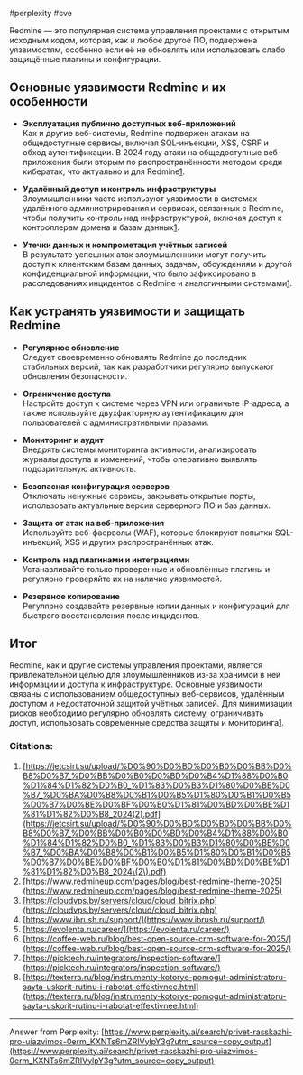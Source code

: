 #perplexity #cve 

Redmine — это популярная система управления проектами с открытым исходным кодом, которая, как и любое другое ПО, подвержена уязвимостям, особенно если её не обновлять или использовать слабо защищённые плагины и конфигурации.

## Основные уязвимости Redmine и их особенности

- **Эксплуатация публично доступных веб-приложений**  
    Как и другие веб-системы, Redmine подвержен атакам на общедоступные сервисы, включая SQL-инъекции, XSS, CSRF и обход аутентификации. В 2024 году атаки на общедоступные веб-приложения были вторым по распространённости методом среди кибератак, что актуально и для Redmine[1](https://jetcsirt.su/upload/%D0%90%D0%BD%D0%B0%D0%BB%D0%B8%D0%B7_%D0%BB%D0%B0%D0%BD%D0%B4%D1%88%D0%B0%D1%84%D1%82%D0%B0_%D1%83%D0%B3%D1%80%D0%BE%D0%B7_%D0%BA%D0%B8%D0%B1%D0%B5%D1%80%D0%B1%D0%B5%D0%B7%D0%BE%D0%BF%D0%B0%D1%81%D0%BD%D0%BE%D1%81%D1%82%D0%B8_2024\(2\).pdf).
    
- **Удалённый доступ и контроль инфраструктуры**  
    Злоумышленники часто используют уязвимости в системах удалённого администрирования и сервисах, связанных с Redmine, чтобы получить контроль над инфраструктурой, включая доступ к контроллерам домена и базам данных[1](https://jetcsirt.su/upload/%D0%90%D0%BD%D0%B0%D0%BB%D0%B8%D0%B7_%D0%BB%D0%B0%D0%BD%D0%B4%D1%88%D0%B0%D1%84%D1%82%D0%B0_%D1%83%D0%B3%D1%80%D0%BE%D0%B7_%D0%BA%D0%B8%D0%B1%D0%B5%D1%80%D0%B1%D0%B5%D0%B7%D0%BE%D0%BF%D0%B0%D1%81%D0%BD%D0%BE%D1%81%D1%82%D0%B8_2024\(2\).pdf).
    
- **Утечки данных и компрометация учётных записей**  
    В результате успешных атак злоумышленники могут получить доступ к клиентским базам данных, задачам, обсуждениям и другой конфиденциальной информации, что было зафиксировано в расследованиях инцидентов с Redmine и аналогичными системами[1](https://jetcsirt.su/upload/%D0%90%D0%BD%D0%B0%D0%BB%D0%B8%D0%B7_%D0%BB%D0%B0%D0%BD%D0%B4%D1%88%D0%B0%D1%84%D1%82%D0%B0_%D1%83%D0%B3%D1%80%D0%BE%D0%B7_%D0%BA%D0%B8%D0%B1%D0%B5%D1%80%D0%B1%D0%B5%D0%B7%D0%BE%D0%BF%D0%B0%D1%81%D0%BD%D0%BE%D1%81%D1%82%D0%B8_2024\(2\).pdf).
    

## Как устранять уязвимости и защищать Redmine

- **Регулярное обновление**  
    Следует своевременно обновлять Redmine до последних стабильных версий, так как разработчики регулярно выпускают обновления безопасности.
    
- **Ограничение доступа**  
    Настройте доступ к системе через VPN или ограничьте IP-адреса, а также используйте двухфакторную аутентификацию для пользователей с административными правами.
    
- **Мониторинг и аудит**  
    Внедрять системы мониторинга активности, анализировать журналы доступа и изменений, чтобы оперативно выявлять подозрительную активность.
    
- **Безопасная конфигурация серверов**  
    Отключать ненужные сервисы, закрывать открытые порты, использовать актуальные версии серверного ПО и баз данных.
    
- **Защита от атак на веб-приложения**  
    Используйте веб-фаерволы (WAF), которые блокируют попытки SQL-инъекций, XSS и других распространённых атак.
    
- **Контроль над плагинами и интеграциями**  
    Устанавливайте только проверенные и обновлённые плагины и регулярно проверяйте их на наличие уязвимостей.
    
- **Резервное копирование**  
    Регулярно создавайте резервные копии данных и конфигураций для быстрого восстановления после инцидентов.
    

## Итог

Redmine, как и другие системы управления проектами, является привлекательной целью для злоумышленников из-за хранимой в ней информации и доступа к инфраструктуре. Основные уязвимости связаны с использованием общедоступных веб-сервисов, удалённым доступом и недостаточной защитой учётных записей. Для минимизации рисков необходимо регулярно обновлять систему, ограничивать доступ, использовать современные средства защиты и мониторинга[1](https://jetcsirt.su/upload/%D0%90%D0%BD%D0%B0%D0%BB%D0%B8%D0%B7_%D0%BB%D0%B0%D0%BD%D0%B4%D1%88%D0%B0%D1%84%D1%82%D0%B0_%D1%83%D0%B3%D1%80%D0%BE%D0%B7_%D0%BA%D0%B8%D0%B1%D0%B5%D1%80%D0%B1%D0%B5%D0%B7%D0%BE%D0%BF%D0%B0%D1%81%D0%BD%D0%BE%D1%81%D1%82%D0%B8_2024\(2\).pdf).

### Citations:

1. [https://jetcsirt.su/upload/%D0%90%D0%BD%D0%B0%D0%BB%D0%B8%D0%B7_%D0%BB%D0%B0%D0%BD%D0%B4%D1%88%D0%B0%D1%84%D1%82%D0%B0_%D1%83%D0%B3%D1%80%D0%BE%D0%B7_%D0%BA%D0%B8%D0%B1%D0%B5%D1%80%D0%B1%D0%B5%D0%B7%D0%BE%D0%BF%D0%B0%D1%81%D0%BD%D0%BE%D1%81%D1%82%D0%B8_2024(2).pdf](https://jetcsirt.su/upload/%D0%90%D0%BD%D0%B0%D0%BB%D0%B8%D0%B7_%D0%BB%D0%B0%D0%BD%D0%B4%D1%88%D0%B0%D1%84%D1%82%D0%B0_%D1%83%D0%B3%D1%80%D0%BE%D0%B7_%D0%BA%D0%B8%D0%B1%D0%B5%D1%80%D0%B1%D0%B5%D0%B7%D0%BE%D0%BF%D0%B0%D1%81%D0%BD%D0%BE%D1%81%D1%82%D0%B8_2024\(2\).pdf)
2. [https://www.redmineup.com/pages/blog/best-redmine-theme-2025](https://www.redmineup.com/pages/blog/best-redmine-theme-2025)
3. [https://cloudvps.by/servers/cloud/cloud_bitrix.php](https://cloudvps.by/servers/cloud/cloud_bitrix.php)
4. [https://www.ibrush.ru/support/](https://www.ibrush.ru/support/)
5. [https://evolenta.ru/career/](https://evolenta.ru/career/)
6. [https://coffee-web.ru/blog/best-open-source-crm-software-for-2025/](https://coffee-web.ru/blog/best-open-source-crm-software-for-2025/)
7. [https://picktech.ru/integrators/inspection-software/](https://picktech.ru/integrators/inspection-software/)
8. [https://texterra.ru/blog/instrumenty-kotorye-pomogut-administratoru-sayta-uskorit-rutinu-i-rabotat-effektivnee.html](https://texterra.ru/blog/instrumenty-kotorye-pomogut-administratoru-sayta-uskorit-rutinu-i-rabotat-effektivnee.html)

---

Answer from Perplexity: [https://www.perplexity.ai/search/privet-rasskazhi-pro-uiazvimos-0erm_KXNTs6mZRIVylpY3g?utm_source=copy_output](https://www.perplexity.ai/search/privet-rasskazhi-pro-uiazvimos-0erm_KXNTs6mZRIVylpY3g?utm_source=copy_output)